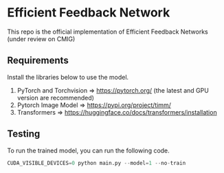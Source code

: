 # Efficient Feedback Network

This repo is the official implementation of Efficient Feedback Networks (under review on CMIG)

## Requirements
Install the libraries below to use the model.
1. PyTorch and Torchvision => https://pytorch.org/ (the latest and GPU version are recommended)
2. Pytorch Image Model => https://pypi.org/project/timm/
3. Transformers => https://huggingface.co/docs/transformers/installation

## Testing
To run the trained model, you can run the following code.
```python
CUDA_VISIBLE_DEVICES=0 python main.py --model=1 --no-train
```
